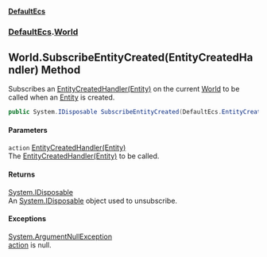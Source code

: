 #### [DefaultEcs](index.md 'index')
### [DefaultEcs](index.md#DefaultEcs 'DefaultEcs').[World](World.md 'DefaultEcs.World')
## World.SubscribeEntityCreated(EntityCreatedHandler) Method
Subscribes an [EntityCreatedHandler(Entity)](EntityCreatedHandler(Entity).md 'DefaultEcs.EntityCreatedHandler(DefaultEcs.Entity)') on the current [World](World.md 'DefaultEcs.World') to be called when an [Entity](Entity.md 'DefaultEcs.Entity') is created.  
```csharp
public System.IDisposable SubscribeEntityCreated(DefaultEcs.EntityCreatedHandler action);
```
#### Parameters
<a name='DefaultEcs_World_SubscribeEntityCreated(DefaultEcs_EntityCreatedHandler)_action'></a>
`action` [EntityCreatedHandler(Entity)](EntityCreatedHandler(Entity).md 'DefaultEcs.EntityCreatedHandler(DefaultEcs.Entity)')  
The [EntityCreatedHandler(Entity)](EntityCreatedHandler(Entity).md 'DefaultEcs.EntityCreatedHandler(DefaultEcs.Entity)') to be called.
  
#### Returns
[System.IDisposable](https://docs.microsoft.com/en-us/dotnet/api/System.IDisposable 'System.IDisposable')  
An [System.IDisposable](https://docs.microsoft.com/en-us/dotnet/api/System.IDisposable 'System.IDisposable') object used to unsubscribe.
#### Exceptions
[System.ArgumentNullException](https://docs.microsoft.com/en-us/dotnet/api/System.ArgumentNullException 'System.ArgumentNullException')  
[action](World_SubscribeEntityCreated(EntityCreatedHandler).md#DefaultEcs_World_SubscribeEntityCreated(DefaultEcs_EntityCreatedHandler)_action 'DefaultEcs.World.SubscribeEntityCreated(DefaultEcs.EntityCreatedHandler).action') is null.
